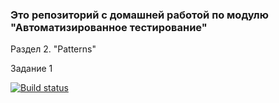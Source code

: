 ### Это репозиторий с домашней работой по модулю "Автоматизированное тестирование"

Раздел 2. "Patterns"

Задание 1 

[![Build status](https://ci.appveyor.com/api/projects/status/gtlim3ik7i3awqjd?svg=true)](https://ci.appveyor.com/project/LiudmilaLobanova/automation-fifth-homework)
